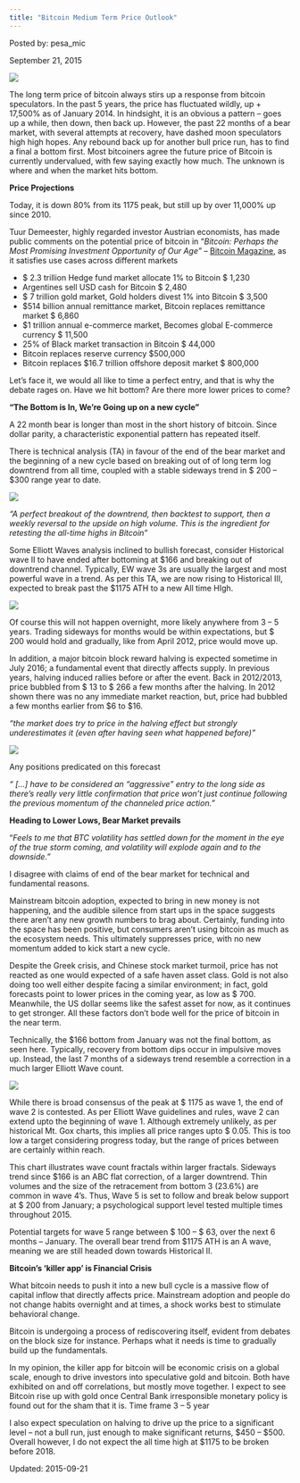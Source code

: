 ```yaml
---
title: "Bitcoin Medium Term Price Outlook"
---
```


Posted by: pesa_mic 

<span>September 21, 2015</span>

<img src="/imgs/2015/09/1.png">

<p>The long term price of bitcoin always stirs up a response from bitcoin speculators. In the past 5 years, the price has fluctuated wildly, up + 17,500% as of January 2014. In hindsight, it is an obvious a pattern &#8211; goes up a while, then down, then back up. However, the past 22 months of a bear market, with several attempts at recovery, have dashed moon speculators high high hopes. Any rebound back up for another bull price run, has to find a final a bottom first. Most bitcoiners agree the future price of Bitcoin is currently undervalued, with few saying exactly how much. The unknown is where and when the market hits bottom.</p>
<p><strong>Price Projections </strong></p>
<p>Today, it is down 80% from its 1175 peak, but still up by over 11,000% up since 2010.</p>
<p>Tuur Demeester, highly regarded investor Austrian economists, has made public comments on the potential price of bitcoin in “<em>Bitcoin: Perhaps the Most Promising Investment Opportunity of Our Age” &#8211; </em><a href="https://bitcoinmagazine.com/19218/bitcoin-perhaps-promising-investment-opportunity-age/">Bitcoin Magazine</a>, as it satisfies use cases across different markets</p>
<ul>
<li>$ 2.3 trillion Hedge fund market allocate 1% to Bitcoin $ 1,230</li>
<li>Argentines sell USD cash for Bitcoin $ 2,480</li>
<li>$ 7 trillion gold market, Gold holders divest 1% into Bitcoin $ 3,500</li>
<li>$514 billion annual remittance market, Bitcoin replaces remittance market $ 6,860</li>
<li>$1 trillion annual e-commerce market, Becomes global E-commerce currency $ 11,500</li>
<li>25% of Black market transaction in Bitcoin $ 44,000</li>
<li>Bitcoin replaces reserve currency $500,000</li>
<li>Bitcoin replaces $16.7 trillion offshore deposit market $ 800,000</li>
</ul>
<p>Let’s face it, we would all like to time a perfect entry, and that is why the debate rages on. Have we hit bottom? Are there more lower prices to come?</p>
<p><strong>“The Bottom is In, We’re Going up on a new cycle”</strong></p>
<p>A 22 month bear is longer than most in the short history of bitcoin. Since dollar parity, a characteristic exponential pattern has repeated itself.</p>
<p>There is technical analysis (TA) in favour of the end of the bear market and the beginning of a new cycle based on breaking out of of long term log downtrend from all time, coupled with a stable sideways trend in $ 200 &#8211; $300 range year to date.</p>

<img src="/imgs/2015/09/2.png">

<p><em>“A perfect breakout of the downtrend, then backtest to support, then a weekly reversal to the upside on high volume. This is the ingredient for retesting the all-time highs in</em> <em>Bitcoin”</em></p>
<p>Some Elliott Waves analysis inclined to bullish forecast, consider Historical wave II to have ended after bottoming at $166 and breaking out of downtrend channel. Typically, EW wave 3s are usually the largest and most powerful wave in a trend. As per this TA, we are now rising to Historical III, expected to break past the $1175 ATH to a new All time HIgh.</p>

<img src="/imgs/2015/09/3.png">

<p>Of course this will not happen overnight, more likely anywhere from 3 &#8211; 5 years. Trading sideways for months would be within expectations, but $ 200 would hold and gradually, like from April 2012, price would move up.</p>
<p>In addition, a major bitcoin block reward halving is expected sometime in July 2016; a fundamental event that directly affects supply. In previous years, halving induced rallies before or after the event. Back in 2012/2013, price bubbled from $ 13 to $ 266 a few months after the halving. In 2012 shown there was no any immediate market reaction, but, price had bubbled a few months earlier from $6 to $16.</p>
<p><em>“the market does try to price in the halving effect but strongly underestimates it (even after having seen what happened before)”</em></p>

<img src="/imgs/2015/09/43.jpg">

<p>Any positions predicated on this forecast</p>
<p><em>“ [&#8230;] have to be considered an &#8220;aggressive&#8221; entry to the long side as there&#8217;s really very little confirmation that price won&#8217;t just continue following the previous momentum of the channeled price action.”</em></p>
<p><strong>Heading to Lower Lows, Bear Market prevails</strong></p>
<p>“<em>Feels to me that BTC volatility has settled down for the moment in the eye of the true storm coming, and volatility will explode again and to the downside.”</em></p>
<p>I disagree with claims of end of the bear market for technical and fundamental reasons.</p>
<p>Mainstream bitcoin adoption, expected to bring in new money is not happening, and the audible silence from start ups in the space suggests there aren’t any new growth numbers to brag about. Certainly, funding into the space has been positive, but consumers aren’t using bitcoin as much as the ecosystem needs. This ultimately suppresses price, with no new momentum added to kick start a new cycle.</p>
<p>Despite the Greek crisis, and Chinese stock market turmoil, price has not reacted as one would expected of a safe haven asset class. Gold is not also doing too well either despite facing a similar environment; in fact, gold forecasts point to lower prices in the coming year, as low as $ 700. Meanwhile, the US dollar seems like the safest asset for now, as it continues to get stronger. All these factors don’t bode well for the price of bitcoin in the near term.</p>
<p>Technically, the $166 bottom from January was not the final bottom, as seen here. Typically, recovery from bottom dips occur in impulsive moves up. Instead, the last 7 months of a sideways trend resemble a correction in a much larger Elliott Wave count.</p>

<img src="/imgs/2015/09/53.jpg">

<p>While there is broad consensus of the peak at $ 1175 as wave 1, the end of wave 2 is contested. As per Elliott Wave guidelines and rules, wave 2 can extend upto the beginning of wave 1. Although extremely unlikely, as per historical Mt. Gox charts, this implies all price ranges upto $ 0.05. This is too low a target considering progress today, but the range of prices between are certainly within reach.</p>
<p>This chart illustrates wave count fractals within larger fractals. Sideways trend since $166 is an ABC flat correction, of a larger downtrend. Thin volumes and the size of the retracement from bottom 3 (23.6%) are common in wave 4’s. Thus, Wave 5 is set to follow and break below support at $ 200 from January; a psychological support level tested multiple times throughout 2015.</p>
<p>Potential targets for wave 5 range between $ 100 &#8211; $ 63, over the next 6 months &#8211; January. The overall bear trend from $1175 ATH is an A wave, meaning we are still headed down towards Historical II.</p>
<p><strong>Bitcoin’s ‘killer app’ is Financial Crisis</strong></p>
<p>What bitcoin needs to push it into a new bull cycle is a massive flow of capital inflow that directly affects price. Mainstream adoption and people do not change habits overnight and at times, a shock works best to stimulate behavioral change.</p>
<p>Bitcoin is undergoing a process of rediscovering itself, evident from debates on the block size for instance. Perhaps what it needs is time to gradually build up the fundamentals.</p>
<p>In my opinion, the killer app for bitcoin will be economic crisis on a global scale, enough to drive investors into speculative gold and bitcoin. Both have exhibited on and off correlations, but mostly move together. I expect to see Bitcoin rise up with gold once Central Bank irresponsible monetary policy is found out for the sham that it is. Time frame 3 &#8211; 5 year</p>
<p>I also expect speculation on halving to drive up the price to a significant level &#8211; not a bull run, just enough to make significant returns, $450 &#8211; $500. Overall however, I do not expect the all time high at $1175 to be broken before 2018.</p>

Updated: 2015-09-21

